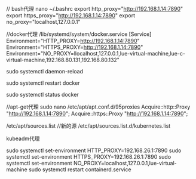 // bash代理
nano ~/.bashrc
export http_proxy="http://192.168.1.14:7890"
export https_proxy="http://192.168.1.14:7890"
export no_proxy="localhost,127.0.0.1"

//docker代理
/lib/systemd/system/docker.service
[Service]
Environment="HTTP_PROXY=http://192.168.1.14:7890"
Environment="HTTPS_PROXY=http://192.168.1.14:7890"
Environment="NO_PROXY=llocalhost,127.0.0.1,lue-virtual-machine,lue-c-virtual-machine,192.168.80.131,192.168.80.132"

sudo systemctl daemon-reload

sudo systemctl restart docker

sudo systemctl status docker



//apt-get代理
sudo nano /etc/apt/apt.conf.d/95proxies
Acquire::http::Proxy "http://192.168.1.14:7890";
Acquire::https::Proxy "http://192.168.1.14:7890";

/etc/apt/sources.list
//新的源
/etc/apt/sources.list.d/kubernetes.list 



kubeadm代理

sudo systemctl set-environment HTTP_PROXY=192.168.26.1:7890
sudo systemctl set-environment HTTPS_PROXY=192.168.26.1:7890
sudo systemctl set-environment NO_PROXY=localhost,127.0.0.1,lue-virtual-machine
sudo systemctl restart containerd.service